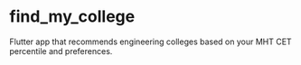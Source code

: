 # find_my_college

Flutter app that recommends engineering colleges based on your MHT CET percentile and preferences.


